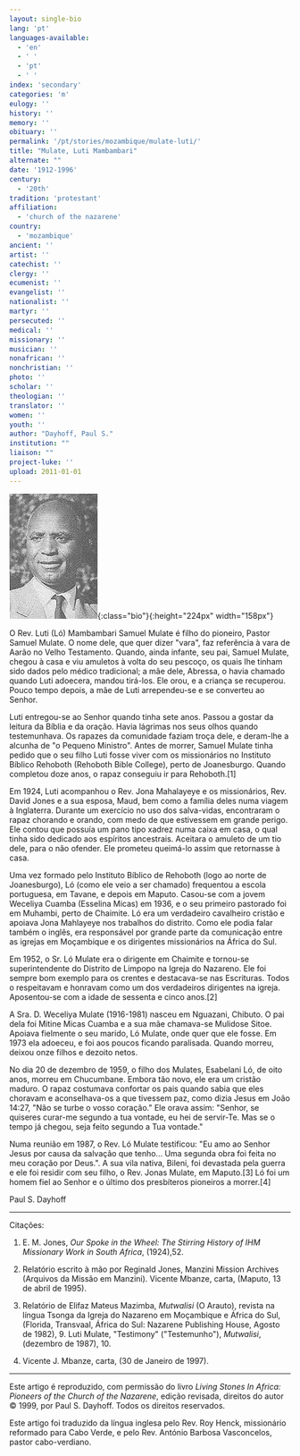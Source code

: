 ```yaml
---
layout: single-bio
lang: 'pt'
languages-available:
  - 'en'
  - ' '
  - 'pt'
  - ' '
index: 'secondary'
categories: 'm'
eulogy: ''
history: ''
memory: ''
obituary: ''
permalink: '/pt/stories/mozambique/mulate-luti/'
title: "Mulate, Luti Mambambari"
alternate: ""
date: '1912-1996'
century:
  - '20th'
tradition: 'protestant'
affiliation:
  - 'church of the nazarene'
country:
  - 'mozambique'
ancient: ''
artist: ''
catechist: ''
clergy: ''
ecumenist: ''
evangelist: ''
nationalist: ''
martyr: ''
persecuted: ''
medical: ''
missionary: ''
musician: ''
nonafrican: ''
nonchristian: ''
photo: ''
scholar: ''
theologian: ''
translator: ''
women: ''
youth: ''
author: "Dayhoff, Paul S."
institution: ""
liaison: ""
project-luke: ''
upload: 2011-01-01
---
```


![Luti Mulate](/images/bio-pics/mozambique/mulate-luti/mulate-luti.jpg){:class="bio"}{:height="224px" width="158px"}

O Rev. Luti (Ló) Mambambari Samuel Mulate é filho do pioneiro, Pastor Samuel Mulate. O nome dele, que quer dizer "vara", faz referência à vara de Aarão no Velho Testamento. Quando, ainda infante, seu pai, Samuel Mulate, chegou à casa e viu amuletos à volta do seu pescoço, os quais lhe tinham sido dados pelo médico tradicional; a mãe dele, Abressa, o havia chamado quando Luti adoecera, mandou tirá-los. Ele orou, e a criança se recuperou. Pouco tempo depois, a mãe de Luti arrependeu-se e se converteu ao Senhor.

Luti entregou-se ao Senhor quando tinha sete anos. Passou a gostar da leitura da Bíblia e da oração. Havia lágrimas nos seus olhos quando testemunhava. Os rapazes da comunidade faziam troça dele, e deram-lhe a alcunha de "o Pequeno Ministro". Antes de morrer, Samuel Mulate tinha pedido que o seu filho Luti fosse viver com os missionários no Instituto Bíblico Rehoboth (Rehoboth Bible College), perto de Joanesburgo. Quando completou doze anos, o rapaz conseguiu ir para Rehoboth.[1]

Em 1924, Luti acompanhou o Rev. Jona Mahalayeye e os missionários, Rev. David Jones e a sua esposa, Maud, bem como a família deles numa viagem à Inglaterra. Durante um exercício no uso dos salva-vidas, encontraram o rapaz chorando e orando, com medo de que estivessem em grande perigo. Ele contou que possuía um pano tipo xadrez numa caixa em casa, o qual tinha sido dedicado aos espíritos ancestrais. Aceitara o amuleto de um tio dele, para o não ofender. Ele prometeu queimá-lo assim que retornasse à casa.

Uma vez formado pelo Instituto Bíblico de Rehoboth (logo ao norte de Joanesburgo), Ló (como ele veio a ser chamado) frequentou a escola portuguesa, em Tavane, e depois em Maputo. Casou-se com a jovem Weceliya Cuamba (Esselina Micas) em 1936, e o seu primeiro pastorado foi em Muhambi, perto de Chaimite. Ló era um verdadeiro cavalheiro cristão e apoiava Jona Mahlayeye nos trabalhos do distrito. Como ele podia falar também o inglês, era responsável por grande parte da comunicação entre as igrejas em Moçambique e os dirigentes missionários na África do Sul.

Em 1952, o Sr. Ló Mulate era o dirigente em Chaimite e tornou-se superintendente do Distrito de Limpopo na Igreja do Nazareno. Ele foi sempre bom exemplo para os crentes e destacava-se nas Escrituras. Todos o respeitavam e honravam como um dos verdadeiros dirigentes na igreja. Aposentou-se com a idade de sessenta e cinco anos.[2]

A Sra. D. Weceliya Mulate (1916-1981) nasceu em Nguazani, Chibuto. O pai dela foi Mitine Micas Cuamba e a sua mãe chamava-se Mulidose Sitoe. Apoiava fielmente o seu marido, Ló Mulate, onde quer que ele fosse. Em 1973 ela adoeceu, e foi aos poucos ficando paralisada. Quando morreu, deixou onze filhos e dezoito netos.

No dia 20 de dezembro de 1959, o filho dos Mulates, Esabelani Ló, de oito anos, morreu em Chucumbane. Embora tão novo, ele era um cristão maduro. O rapaz costumava confortar os pais quando sabia que eles choravam e aconselhava-os a que tivessem paz, como dizia Jesus em João 14:27, "Não se turbe o vosso coração." Ele orava assim: "Senhor, se quiseres curar-me segundo a tua vontade, eu hei de servir-Te. Mas se o tempo já chegou, seja feito segundo a Tua vontade."

Numa reunião em 1987, o Rev. Ló Mulate testificou: "Eu amo ao Senhor Jesus por causa da salvação que tenho... Uma segunda obra foi feita no meu coração por Deus.". A sua vila nativa, Bileni, foi devastada pela guerra e ele foi residir com seu filho, o Rev. Jonas Mulate, em Maputo.[3] Ló foi um homem fiel ao Senhor e o último dos presbíteros pioneiros a morrer.[4]

Paul S. Dayhoff

---

Citações:

1. E. M. Jones, *Our Spoke in the Wheel: The Stirring History of IHM Missionary Work in South Africa*, (1924),52.

2. Relatório escrito à mão por Reginald Jones, Manzini Mission Archives (Arquivos da Missão em Manzini). Vicente Mbanze, carta, (Maputo, 13 de abril de 1995).

3. Relatório de Elifaz Mateus Mazimba, *Mutwalisi* (O Arauto), revista na língua Tsonga da Igreja do Nazareno em Moçambique e África do Sul, (Florida, Transvaal, África do Sul: Nazarene Publishing House, Agosto de 1982), 9. Luti Mulate, "Testimony" ("Testemunho"), *Mutwalisi*, (dezembro de 1987), 10.

4. Vicente J. Mbanze, carta, (30 de Janeiro de 1997).

---

Este artigo é reproduzido, com permissão do livro *Living Stones In Africa: Pioneers of the Church of the Nazarene*, edição revisada, direitos do autor © 1999, por Paul S. Dayhoff.  Todos os direitos reservados.

Este artigo foi traduzido da língua inglesa pelo Rev. Roy Henck, missionário reformado para Cabo Verde, e pelo Rev. António Barbosa Vasconcelos, pastor cabo-verdiano.